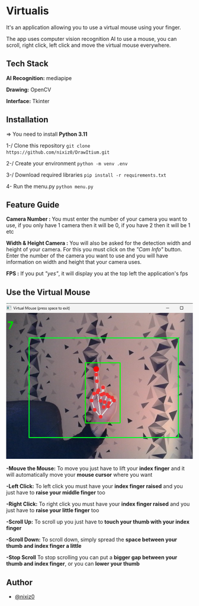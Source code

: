 
# Virtualis

It's an application allowing you to use a virtual mouse using your finger.

The app uses computer vision recognition AI to use a mouse, you can scroll, right click, left click and move the virtual mouse everywhere.

## Tech Stack

**AI Recognition:** mediapipe

**Drawing:** OpenCV

**Interface:** Tkinter


## Installation

=> You need to install **Python 3.11**

1-/ Clone this repository ```git clone https://github.com/nixiz0/DrawItium.git```

2-/ Create your environment ```python -m venv .env```

3-/ Download required libraries ```pip install -r requirements.txt```

4- Run the menu.py ```python menu.py```
## Feature Guide
**Camera Number :** You must enter the number of your camera you want to use, if you only have 1 camera then it will be 0, if you have 2 then it will be 1 etc

**Width & Height Camera :** You will also be asked for the detection width and height of your camera. For this you must click on the *"Cam Info"* button. Enter the number of the camera you want to use and you will have information on width and height that your camera uses.

**FPS :** If you put *"yes"*, it will display you at the top left the application's fps 

## Use the Virtual Mouse

![Interface tools](ressources/illu_virtual_mouse.png)

**-Mouve the Mouse:** To move you just have to lift your **index finger** and it will automatically move your **mouse cursor** where you want

**-Left Click:** To left click you must have your **index finger raised** and you just have to **raise your middle finger** too

**-Right Click:** To right click you must have your **index finger raised** and you just have to **raise your little finger** too

**-Scroll Up:** To scroll up you just have to **touch your thumb with your index finger**

**-Scroll Down:** To scroll down, simply spread the **space between your thumb and index finger a little**

**-Stop Scroll** To stop scrolling you can put a **bigger gap between your thumb and index finger**, or you can **lower your thumb**
## Author

- [@nixiz0](https://github.com/nixiz0)

